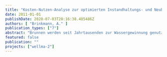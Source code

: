 ```yaml
---
title: "Kosten-Nutzen-Analyse zur optimierten Instandhaltungs- und Neubauplanung am Beispiel ausgewählter Trinkwasserbrunnen der Berliner Wasserbetriebe"
date: 2011-01-01
publishDate: 2020-07-03T20:16:38.485486Z
authors: [ "Brinkmann, A." ]
publication_types: ["7"]
abstract: "Brunnen werden seit Jahrtausenden zur Wassergewinnung genutzt. Doch erst seit wenigen Jahren spielt neben der Ergiebigkeit auch die Nachhaltigkeit von Brunnen eine Rolle, da Neubaugenehmigungen immer schwieriger und langwieriger zu erhalten sind. Durch optimale Auslegung des Brunnens und die Wahl des richtigen Standorts wird versucht, eine möglichst lange Betriebszeit zu erreichen. Trotz bester Voraussetzungen nimmt die Förderleistung von Brunnen im Laufe ihres Betriebes ab, das als Brunnenalterung bezeichnet wird. Die Alterungsrate ist abhängig von den geologischen und hydrochemischen Bedingungen, dem Brunnenausbau und dem Betrieb. Mithilfe vorbeugender oder reaktiver Instandhaltungsmaßnahmen wird versucht, die Leistung eines Brunnens möglichst lange zu erhalten oder wiederherzustellen. Die Wirtschaftlichkeit von Instandhaltungsmaßnahmen lässt zum „Lebensende“ eines Brunnens jedoch nach. Dann sollte der Ersatz des Brunnens geplant werden. Die vorliegende Arbeit ist Teil des durch das vom Kompetenzzentrum Wasser Berlin (KWB) durchgeführten Forschungsprojektes WELLMA, welches sich mit dem Betrieb und der Pflege von Trinkwasserbrunnen zur Optimierung der Leistung und der Wasserqualität beschäftigt. Hierfür sollte eine Methode getestet werden, die die Wirtschaftlichkeit von Regenerierungen eines Trinkwasserbrunnens mittels eines Vergleiches der Steigung der alterungsbedingten Betriebskosten und der Umlage des Gebrauchswertes bewertet. Ist die Steigung der Gebrauchswertumlage größer als die der alterungsbedingten Betriebskosten, lohnt sich eine weitere Regenerierung. Im gegenteiligen Fall wäre es wirtschaftlicher, den betroffenen Brunnen neu zu bauen. Außerdem sollte das wirtschaftliche Minimum der alterungsbedingten Betriebskosten prognostiziert werden, um daraus die Dauer der anstehenden Betriebsperiode ableiten zu können. Die Berechnung des methodischen Ansatzes erfolgte am Beispiel vier ausgewählter Brunnen der Berliner Wasserbetriebe. Zwei der vier Referenzbrunnen wurden aufgrund ihrer regelmäßigen präventiven Instandhaltung mit Wasserstoffperoxid (H2O2) ausgewählt, um zusätzlich deren Auswirkung auf die Wirtschaftlichkeit von Regeneriermaßnahmen beurteilen zu können. Die Berechnung der Referenzbrunnen bestätigte die Praxistauglichkeit des gewählten Verfahrens. Ausschlaggebende Parameter für die Kalkulation sind u.a. die spezifische Ergiebigkeit, die Anzahl der Betriebsstunden sowie die jährliche Abnahme der Fördermenge. Zudem bestätigte sich, dass durch den Einsatz von H2O2 eine Steigerung der spezifischen Ergiebigkeit erzielt wurde, in dessen Folge die Wahrscheinlichkeit auf eine weitere wirtschaftliche Regenerierung erhöht wird."
featured: false
publication: ""
projects: ["wellma-2"]
---
```


